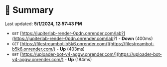 # 📖 Summary
Last updated: **5/1/2024, 12:57:43 PM**

- `GET` [https://jupiterlab-render-0pdn.onrender.com/lab?](https://jupiterlab-render-0pdn.onrender.com/lab?) - **Down** (400ms)
- `GET` [https://filestreambot-b5k6.onrender.com/](https://filestreambot-b5k6.onrender.com/) - **Up** (403ms)
- `GET` [https://uploader-bot-v4-aggw.onrender.com/](https://uploader-bot-v4-aggw.onrender.com/) - **Up** (184ms)

